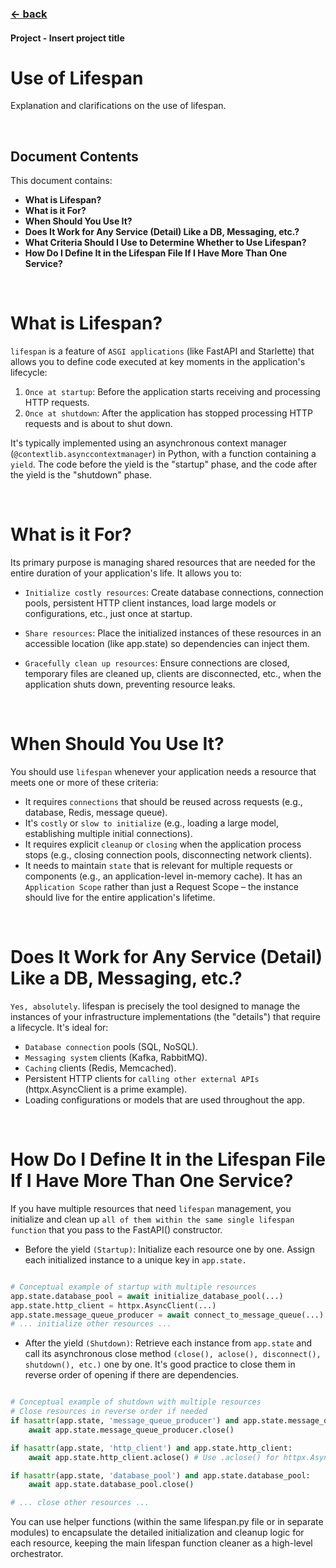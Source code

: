 ### [<- back](_index.md)

#### Project - Insert project title
# Use of Lifespan

Explanation and clarifications on the use of lifespan.

<br>

## Document Contents

This document contains:

- **What is Lifespan?**
- **What is it For?**
- **When Should You Use It?**
- **Does It Work for Any Service (Detail) Like a DB, Messaging, etc.?**
- **What Criteria Should I Use to Determine Whether to Use Lifespan?**
- **How Do I Define It in the Lifespan File If I Have More Than One Service?**

<br>

# What is Lifespan?

`lifespan` is a feature of `ASGI applications` (like FastAPI and Starlette) that allows you to define code executed at key moments in the application's lifecycle:

1. `Once at startup`: Before the application starts receiving and processing HTTP requests.
2. `Once at shutdown`: After the application has stopped processing HTTP requests and is about to shut down.

It's typically implemented using an asynchronous context manager (`@contextlib.asynccontextmanager`) in Python, with a function containing a `yield`. The code before the yield is the "startup" phase, and the code after the yield is the "shutdown" phase.

<br>

# What is it For?

Its primary purpose is managing shared resources that are needed for the entire duration of your application's life. It allows you to:

- `Initialize costly resources`: Create database connections, connection pools, persistent HTTP client instances, load large models or configurations, etc., just once at startup.

- `Share resources`: Place the initialized instances of these resources in an accessible location (like app.state) so dependencies can inject them.

- `Gracefully clean up resources`: Ensure connections are closed, temporary files are cleaned up, clients are disconnected, etc., when the application shuts down, preventing resource leaks.

<br>

# When Should You Use It?

You should use `lifespan` whenever your application needs a resource that meets one or more of these criteria:

- It requires `connections` that should be reused across requests (e.g., database, Redis, message queue).
- It's `costly` or `slow to initialize` (e.g., loading a large model, establishing multiple initial connections).
- It requires explicit `cleanup` or `closing` when the application process stops (e.g., closing connection pools, disconnecting network clients).
- It needs to maintain `state` that is relevant for multiple requests or components (e.g., an application-level in-memory cache).
It has an `Application Scope` rather than just a Request Scope – the instance should live for the entire application's lifetime.

<br>

# Does It Work for Any Service (Detail) Like a DB, Messaging, etc.?

`Yes, absolutely`. lifespan is precisely the tool designed to manage the instances of your infrastructure implementations (the "details") that require a lifecycle. It's ideal for:

- `Database connection` pools (SQL, NoSQL).
- `Messaging system` clients (Kafka, RabbitMQ).
- `Caching` clients (Redis, Memcached).
- Persistent HTTP clients for `calling other external APIs` (httpx.AsyncClient is a prime example).
- Loading configurations or models that are used throughout the app.

<br>

# How Do I Define It in the Lifespan File If I Have More Than One Service?

If you have multiple resources that need `lifespan` management, you initialize and clean up `all of them within the same single lifespan function` that you pass to the FastAPI() constructor.

- Before the yield `(Startup)`: Initialize each resource one by one. Assign each initialized instance to a unique key in `app.state.`

```python

# Conceptual example of startup with multiple resources
app.state.database_pool = await initialize_database_pool(...)
app.state.http_client = httpx.AsyncClient(...)
app.state.message_queue_producer = await connect_to_message_queue(...)
# ... initialize other resources ...

```

- After the yield `(Shutdown)`: Retrieve each instance from `app.state` and call its asynchronous close method `(close(), aclose(), disconnect(), shutdown(), etc.)` one by one. It's good practice to close them in reverse order of opening if there are dependencies.

```python

# Conceptual example of shutdown with multiple resources
# Close resources in reverse order if needed
if hasattr(app.state, 'message_queue_producer') and app.state.message_queue_producer:
    await app.state.message_queue_producer.close()

if hasattr(app.state, 'http_client') and app.state.http_client:
    await app.state.http_client.aclose() # Use .aclose() for httpx.AsyncClient

if hasattr(app.state, 'database_pool') and app.state.database_pool:
    await app.state.database_pool.close()

# ... close other resources ...

```

You can use helper functions (within the same lifespan.py file or in separate modules) to encapsulate the detailed initialization and cleanup logic for each resource, keeping the main lifespan function cleaner as a high-level orchestrator.